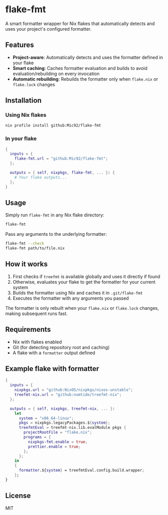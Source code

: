 # flake-fmt

A smart formatter wrapper for Nix flakes that automatically detects and uses your project's configured formatter.

## Features

- **Project-aware**: Automatically detects and uses the formatter defined in your flake
- **Smart caching**: Caches formatter evaluation and builds to avoid evaluation/rebuilding on every invocation
- **Automatic rebuilding**: Rebuilds the formatter only when `flake.nix` or `flake.lock` changes

## Installation

### Using Nix flakes

```bash
nix profile install github:Mic92/flake-fmt
```

### In your flake

```nix
{
  inputs = {
    flake-fmt.url = "github:Mic92/flake-fmt";
  };

  outputs = { self, nixpkgs, flake-fmt, ... }: {
    # Your flake outputs...
  };
}
```

## Usage

Simply run `flake-fmt` in any Nix flake directory:

```bash
flake-fmt
```

Pass any arguments to the underlying formatter:

```bash
flake-fmt --check
flake-fmt path/to/file.nix
```

## How it works

1. First checks if `treefmt` is available globally and uses it directly if found
2. Otherwise, evaluates your flake to get the formatter for your current system
3. Builds the formatter using Nix and caches it in `.git/flake-fmt`
4. Executes the formatter with any arguments you passed

The formatter is only rebuilt when your `flake.nix` or `flake.lock` changes, making subsequent runs fast.

## Requirements

- Nix with flakes enabled
- Git (for detecting repository root and caching)
- A flake with a `formatter` output defined

## Example flake with formatter

```nix
{
  inputs = {
    nixpkgs.url = "github:NixOS/nixpkgs/nixos-unstable";
    treefmt-nix.url = "github:numtide/treefmt-nix";
  };

  outputs = { self, nixpkgs, treefmt-nix, ... }:
    let
      system = "x86_64-linux";
      pkgs = nixpkgs.legacyPackages.${system};
      treefmtEval = treefmt-nix.lib.evalModule pkgs {
        projectRootFile = "flake.nix";
        programs = {
          nixpkgs-fmt.enable = true;
          prettier.enable = true;
        };
      };
    in
    {
      formatter.${system} = treefmtEval.config.build.wrapper;
    };
}
```

## License

MIT
